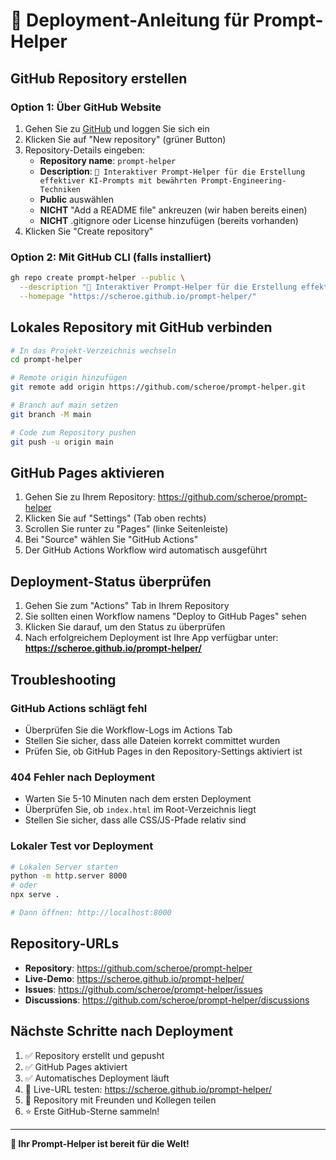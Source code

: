 # 🚀 Deployment-Anleitung für Prompt-Helper

## GitHub Repository erstellen

### Option 1: Über GitHub Website
1. Gehen Sie zu [GitHub](https://github.com) und loggen Sie sich ein
2. Klicken Sie auf "New repository" (grüner Button)
3. Repository-Details eingeben:
   - **Repository name**: `prompt-helper`
   - **Description**: `🚀 Interaktiver Prompt-Helper für die Erstellung effektiver KI-Prompts mit bewährten Prompt-Engineering-Techniken`
   - **Public** auswählen
   - **NICHT** "Add a README file" ankreuzen (wir haben bereits einen)
   - **NICHT** .gitignore oder License hinzufügen (bereits vorhanden)
4. Klicken Sie "Create repository"

### Option 2: Mit GitHub CLI (falls installiert)
```bash
gh repo create prompt-helper --public \
  --description "🚀 Interaktiver Prompt-Helper für die Erstellung effektiver KI-Prompts mit bewährten Prompt-Engineering-Techniken" \
  --homepage "https://scheroe.github.io/prompt-helper/"
```

## Lokales Repository mit GitHub verbinden

```bash
# In das Projekt-Verzeichnis wechseln
cd prompt-helper

# Remote origin hinzufügen
git remote add origin https://github.com/scheroe/prompt-helper.git

# Branch auf main setzen
git branch -M main

# Code zum Repository pushen
git push -u origin main
```

## GitHub Pages aktivieren

1. Gehen Sie zu Ihrem Repository: https://github.com/scheroe/prompt-helper
2. Klicken Sie auf "Settings" (Tab oben rechts)
3. Scrollen Sie runter zu "Pages" (linke Seitenleiste)
4. Bei "Source" wählen Sie "GitHub Actions"
5. Der GitHub Actions Workflow wird automatisch ausgeführt

## Deployment-Status überprüfen

1. Gehen Sie zum "Actions" Tab in Ihrem Repository
2. Sie sollten einen Workflow namens "Deploy to GitHub Pages" sehen
3. Klicken Sie darauf, um den Status zu überprüfen
4. Nach erfolgreichem Deployment ist Ihre App verfügbar unter:
   **https://scheroe.github.io/prompt-helper/**

## Troubleshooting

### GitHub Actions schlägt fehl
- Überprüfen Sie die Workflow-Logs im Actions Tab
- Stellen Sie sicher, dass alle Dateien korrekt committet wurden
- Prüfen Sie, ob GitHub Pages in den Repository-Settings aktiviert ist

### 404 Fehler nach Deployment
- Warten Sie 5-10 Minuten nach dem ersten Deployment
- Überprüfen Sie, ob `index.html` im Root-Verzeichnis liegt
- Stellen Sie sicher, dass alle CSS/JS-Pfade relativ sind

### Lokaler Test vor Deployment
```bash
# Lokalen Server starten
python -m http.server 8000
# oder
npx serve .

# Dann öffnen: http://localhost:8000
```

## Repository-URLs

- **Repository**: https://github.com/scheroe/prompt-helper
- **Live-Demo**: https://scheroe.github.io/prompt-helper/
- **Issues**: https://github.com/scheroe/prompt-helper/issues
- **Discussions**: https://github.com/scheroe/prompt-helper/discussions

## Nächste Schritte nach Deployment

1. ✅ Repository erstellt und gepusht
2. ✅ GitHub Pages aktiviert
3. ✅ Automatisches Deployment läuft
4. 🎯 Live-URL testen: https://scheroe.github.io/prompt-helper/
5. 📢 Repository mit Freunden und Kollegen teilen
6. ⭐ Erste GitHub-Sterne sammeln!

---

**🎉 Ihr Prompt-Helper ist bereit für die Welt!**